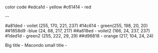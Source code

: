 color code
#edca1d - yellow
#c61414 - red 

--

#a81ded - voilet (255, 170, 221, 237)
#14c614 - green(255, 198, 20, 20)
##1858d9 -blue (24, 88, 217, 217)
##a618ed - voilet2 (166, 24, 237, 237)
#1ded1d - green2 (255, 222, 29, 29)
##d96818 - orange (217, 104, 24, 24)


Big title - Macondo
small title - 